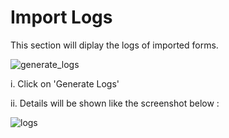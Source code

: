 # Import Logs

This section will diplay the logs of imported forms.

![generate_logs](https://cloud.githubusercontent.com/assets/8191145/6553972/66b7f68a-c67c-11e4-9983-0f7c056789a5.png)

i. Click on 'Generate Logs'

ii. Details will be shown like the screenshot below :

![logs](https://cloud.githubusercontent.com/assets/8191145/6554002/b47f156a-c67c-11e4-8592-5fab5c357916.png)

